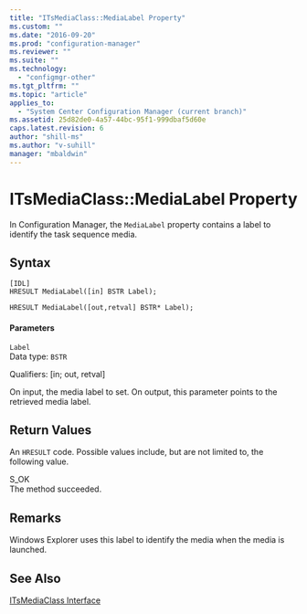```yaml
---
title: "ITsMediaClass::MediaLabel Property"
ms.custom: ""
ms.date: "2016-09-20"
ms.prod: "configuration-manager"
ms.reviewer: ""
ms.suite: ""
ms.technology: 
  - "configmgr-other"
ms.tgt_pltfrm: ""
ms.topic: "article"
applies_to: 
  - "System Center Configuration Manager (current branch)"
ms.assetid: 25d82de0-4a57-44bc-95f1-999dbaf5d60e
caps.latest.revision: 6
author: "shill-ms"
ms.author: "v-suhill"
manager: "mbaldwin"
---
```

# ITsMediaClass::MediaLabel Property
In Configuration Manager, the `MediaLabel` property contains a label to identify the task sequence media.  
  
## Syntax  
  
```  
[IDL]  
HRESULT MediaLabel([in] BSTR Label);  
  
HRESULT MediaLabel([out,retval] BSTR* Label);  
```  
  
#### Parameters  
 `Label`  
 Data type: `BSTR`  
  
 Qualifiers: [in; out, retval]  
  
 On input, the media label to set. On output, this parameter points to the retrieved media label.  
  
## Return Values  
 An `HRESULT` code. Possible values include, but are not limited to, the following value.  
  
 S_OK  
 The method succeeded.  
  
## Remarks  
 Windows Explorer uses this label to identify the media when the media is launched.  
  
## See Also  
 [ITsMediaClass Interface](../../../develop/reference/misc/itsmediaclass-interface.md)